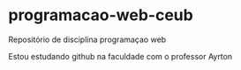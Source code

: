 # programacao-web-ceub
Repositório de disciplina programaçao web 

Estou estudando github na faculdade com o professor Ayrton

